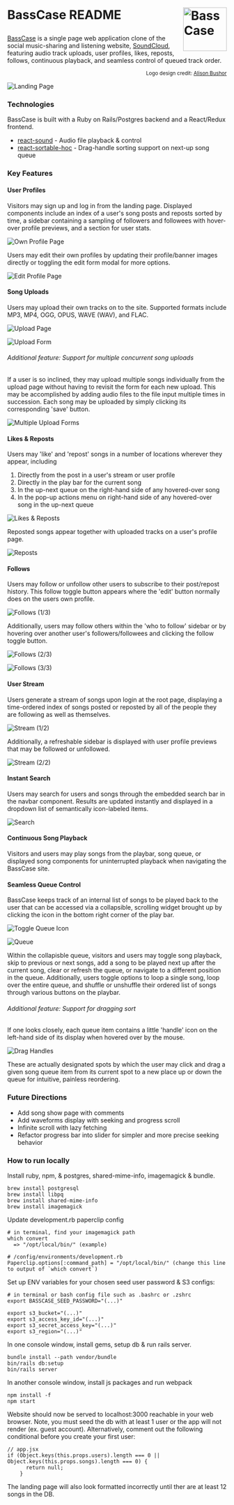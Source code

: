 # <p align="left">BassCase README<img align="right" src="app/assets/images/logo-medium.png" alt="BassCase" width="100px"></p>

[BassCase](https://bass-case.herokuapp.com/) is a single page web application clone of the social music-sharing and listening website, [SoundCloud](https://soundcloud.com/), featuring audio track uploads, user profiles, likes, reposts, follows, continuous playback, and seamless control of queued track order.

<p align="right"><sup>Logo design credit: <a href="http://www.alisonbushor.com/">Alison Bushor</a></sup></p>

![Landing Page](/app/assets/images/landing.png "BassCase Landing Page")

### Technologies

BassCase is built with a Ruby on Rails/Postgres backend and a React/Redux frontend.

* [react-sound](https://github.com/leoasis/react-sound) - Audio file playback & control
* [react-sortable-hoc](https://github.com/clauderic/react-sortable-hoc) - Drag-handle sorting support on next-up song queue

### Key Features

#### User Profiles

Visitors may sign up and log in from the landing page. Displayed components include an index of a user's song posts and reposts sorted by time, a sidebar containing a sampling of followers and followees with hover-over profile previews, and a section for user stats.

![Own Profile Page](/app/assets/images/user-profile-self.png "BassCase Profile Page (1/3)")

Users may edit their own profiles by updating their profile/banner images directly or toggling the edit form modal for more options.

![Edit Profile Page](/app/assets/images/user-profile-edit.png "BassCase Profile Page (2/3)")

#### Song Uploads

Users may upload their own tracks on to the site. Supported formats include MP3, MP4, OGG, OPUS, WAVE (WAV), and FLAC.

![Upload Page](/app/assets/images/upload.png "BassCase Uploads (1/3)")

![Upload Form](/app/assets/images/single-upload-form.png "BassCase Uploads (2/3)")

###### Additional feature: Support for multiple concurrent song uploads

If a user is so inclined, they may upload multiple songs individually from the upload page without having to revisit the form for each new upload. This may be accomplished by adding audio files to the file input multiple times in succession. Each song may be uploaded by simply clicking its corresponding 'save' button.

![Multiple Upload Forms](/app/assets/images/multiple-upload-form.png "BassCase Uploads (3/3)")

#### Likes & Reposts

Users may 'like' and 'repost' songs in a number of locations wherever they appear, including

1. Directly from the post in a user's stream or user profile
2. Directly in the play bar for the current song
3. In the up-next queue on the right-hand side of any hovered-over song
4. In the pop-up actions menu on right-hand side of any hovered-over song in the up-next queue

![Likes & Reposts](/app/assets/images/actions.png "BassCase Likes & Reposts")

<!-- ![Likes & Reposts 1/4](/app/assets/images/actions-1.png "BassCase Likes & Reposts (1/4)")

![Likes & Reposts 2/4](/app/assets/images/actions-2.png "BassCase Likes & Reposts (2/4)")

![Likes & Reposts 3/4](/app/assets/images/actions-3.png "BassCase Likes & Reposts (3/4)")

![Likes & Reposts 4/4](/app/assets/images/actions-4.png "BassCase Likes & Reposts (4/4)") -->

Reposted songs appear together with uploaded tracks on a user's profile page.

![Reposts](/app/assets/images/user-profile-with-reposts.png "BassCase Profile With Reposts")

#### Follows

Users may follow or unfollow other users to subscribe to their post/repost history. This follow toggle button appears where the 'edit' button normally does on the users own profile.

![Follows (1/3)](/app/assets/images/follows-1.png "BassCase Follows (1/3)")

Additionally, users may follow others within the 'who to follow' sidebar or by hovering over another user's followers/followees and clicking the follow toggle button.

![Follows (2/3)](/app/assets/images/follows-2.png "BassCase Follows (2/3)")

![Follows (3/3)](/app/assets/images/follows-3.png "BassCase Follows (3/3)")

#### User Stream

Users generate a stream of songs upon login at the root page, displaying a time-ordered index of songs posted or reposted by all of the people they are following as well as themselves.

![Stream (1/2)](/app/assets/images/stream.png "BassCase Stream Page (1/2)")

Additionally, a refreshable sidebar is displayed with user profile previews that may be followed or unfollowed.

![Stream (2/2)](/app/assets/images/stream-sidebar.png "BassCase Stream Page (2/2)")

#### Instant Search

Users may search for users and songs through the embedded search bar in the navbar component. Results are updated instantly and displayed in a dropdown list of semantically icon-labeled items.

![Search](/app/assets/images/search.png "BassCase Search")

#### Continuous Song Playback

Visitors and users may play songs from the playbar, song queue, or displayed song components for uninterrupted playback when navigating the BassCase site.

#### Seamless Queue Control

BassCase keeps track of an internal list of songs to be played back to the user that can be accessed via a collapsible, scrolling widget brought up by clicking the icon in the bottom right corner of the play bar.

![Toggle Queue Icon](/app/assets/images/toggle-queue.png "BassCase Queue (1/2)")

![Queue](/app/assets/images/queue.png "BassCase Queue (2/2)")

Within the collapisble queue, visitors and users may toggle song playback, skip to previous or next songs, add a song to be played next up after the current song, clear or refresh the queue, or navigate to a different position in the queue. Additionally, users toggle options to loop a single song, loop over the entire queue, and shuffle or unshuffle their ordered list of songs through various buttons on the playbar.

###### Additional feature: Support for dragging sort

If one looks closely, each queue item contains a little 'handle' icon on the left-hand side of its display when hovered over by the mouse.

![Drag Handles](/app/assets/images/drag-handles.png "BassCase Sortable Queue (1/2)")

These are actually designated spots by which the user may click and drag a given song queue item from its current spot to a new place up or down the queue for intuitive, painless reordering.

### Future Directions

* Add song show page with comments
* Add waveforms display with seeking and progress scroll
* Infinite scroll with lazy fetching
* Refactor progress bar into slider for simpler and more precise seeking behavior


### How to run locally

Install ruby, npm, & postgres, shared-mime-info, imagemagick & bundle. 

```
brew install postgresql
brew install libpq
brew install shared-mime-info
brew install imagemagick
```

Update development.rb paperclip config
```
# in terminal, find your imagemagick path
which convert
  => "/opt/local/bin/" (example)

# /config/environments/development.rb
Paperclip.options[:command_path] = "/opt/local/bin/" (change this line to output of `which convert`)
```

Set up ENV variables for your chosen seed user password & S3 configs:
```
# in terminal or bash config file such as .bashrc or .zshrc
export BASSCASE_SEED_PASSWORD="(...)"

export s3_bucket="(...)"
export s3_access_key_id="(...)"
export s3_secret_access_key="(...)"
export s3_region="(...)"
```

In one console window, install gems, setup db & run rails server.
```
bundle install --path vendor/bundle
bin/rails db:setup
bin/rails server
```

In another console window, install js packages and run webpack
```
npm install -f
npm start
```

Website should now be served to localhost:3000 reachable in your web browser.  Note, you must seed the db with at least 1 user or the app will not render (ex. guest account).  Alternatively, comment out the following conditional before you create your first user:
```
// app.jsx
if (Object.keys(this.props.users).length === 0 || Object.keys(this.props.songs).length === 0) {
      return null;
    }
```

The landing page will also look formatted incorrectly until ther are at least 12 songs in the DB.